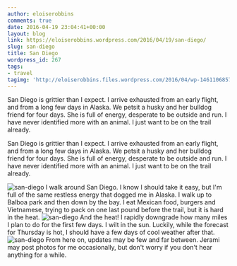 ```yaml
---
author: eloiserobbins
comments: true
date: 2016-04-19 23:04:41+00:00
layout: blog
link: https://eloiserobbins.wordpress.com/2016/04/19/san-diego/
slug: san-diego
title: San Diego
wordpress_id: 267
tags:
- travel
tagimg: 'http://eloiserobbins.files.wordpress.com/2016/04/wp-1461106857482.jpg'
---
```


San Diego is grittier than I expect. I arrive exhausted from an early flight, and from a long few days in Alaska. We petsit a husky and her bulldog friend for four days. She is full of energy, desperate to be outside and run. I have never identified more with an animal. I just want to be on the trail already.


San Diego is grittier than I expect. I arrive exhausted from an early flight, and from a long few days in Alaska. We petsit a husky and her bulldog friend for four days. She is full of energy, desperate to be outside and run. I have never identified more with an animal. I just want to be on the trail already.

![san-diego](http://eloiserobbins.files.wordpress.com/2016/04/wp-1461106827803.jpg)
I walk around San Diego. I know I should take it easy, but I'm full of the same restless energy that dogged me in Alaska. I walk up to Balboa park and then down by the bay. I eat Mexican food, burgers and Vietnamese, trying to pack on one last pound before the trail, but it is hard in the heat.
![san-diego](http://eloiserobbins.files.wordpress.com/2016/04/wp-1461106841912.jpg)
And the heat! I rapidly downgrade how many miles I plan to do for the first few days. I wilt in the sun. Luckily, while the forecast for Thursday is hot, I should have a few days of cool weather after that.
![san-diego](http://eloiserobbins.files.wordpress.com/2016/04/wp-1461106857482.jpg)
From here on, updates may be few and far between. Jerami may post photos for me occasionally, but don't worry if you don't hear anything for a while.
